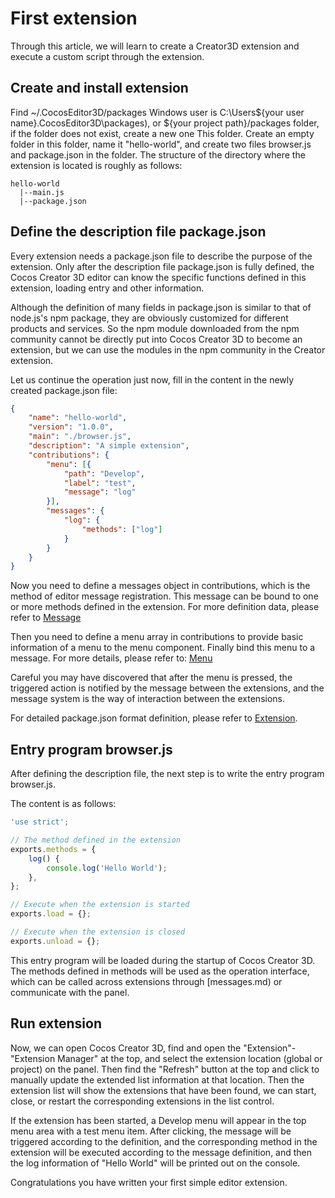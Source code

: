 # First extension

Through this article, we will learn to create a Creator3D extension and execute a custom script through the extension.

## Create and install extension

Find ~/.CocosEditor3D/packages Windows user is C:\Users\${your user name}\.CocosEditor3D\packages), or ${your project path}/packages folder, if the folder does not exist, create a new one This folder.
Create an empty folder in this folder, name it "hello-world", and create two files browser.js and package.json in the folder.
The structure of the directory where the extension is located is roughly as follows:

```
hello-world
  |--main.js
  |--package.json
```

## Define the description file package.json

Every extension needs a package.json file to describe the purpose of the extension. Only after the description file package.json is fully defined, the Cocos Creator 3D editor can know the specific functions defined in this extension, loading entry and other information.

Although the definition of many fields in package.json is similar to that of node.js's npm package, they are obviously customized for different products and services. So the npm module downloaded from the npm community cannot be directly put into Cocos Creator 3D to become an extension, but we can use the modules in the npm community in the Creator extension.

Let us continue the operation just now, fill in the content in the newly created package.json file:

```json
{
    "name": "hello-world",
    "version": "1.0.0",
    "main": "./browser.js",
    "description": "A simple extension",
    "contributions": {
        "menu": [{
            "path": "Develop",
            "label": "test",
            "message": "log"
        }],
        "messages": {
            "log": {
                "methods": ["log"]
            }
        }
    }
}
```

Now you need to define a messages object in contributions, which is the method of editor message registration.
This message can be bound to one or more methods defined in the extension.
For more definition data, please refer to [Message](contributions-messages.md)

Then you need to define a menu array in contributions to provide basic information of a menu to the menu component.
Finally bind this menu to a message. For more details, please refer to: [Menu](./contributions-menu.md)

Careful you may have discovered that after the menu is pressed, the triggered action is notified by the message between the extensions, and the message system is the way of interaction between the extensions.

For detailed package.json format definition, please refer to [Extension](./define.md).

## Entry program browser.js

After defining the description file, the next step is to write the entry program browser.js.

The content is as follows:

```javascript
'use strict';

// The method defined in the extension
exports.methods = {
    log() {
        console.log('Hello World');
    },
};

// Execute when the extension is started
exports.load = {};

// Execute when the extension is closed
exports.unload = {};
```

This entry program will be loaded during the startup of Cocos Creator 3D. The methods defined in methods will be used as the operation interface, which can be called across extensions through [messages.md) or communicate with the panel.

## Run extension

Now, we can open Cocos Creator 3D, find and open the "Extension"-"Extension Manager" at the top, and select the extension location (global or project) on the panel.
Then find the "Refresh" button at the top and click to manually update the extended list information at that location. Then the extension list will show the extensions that have been found, we can start, close, or restart the corresponding extensions in the list control.

If the extension has been started, a Develop menu will appear in the top menu area with a test menu item. After clicking, the message will be triggered according to the definition, and the corresponding method in the extension will be executed according to the message definition, and then the log information of "Hello World" will be printed out on the console.

Congratulations you have written your first simple editor extension.